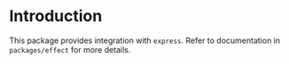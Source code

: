 # Introduction

This package provides integration with `express`. Refer to documentation in `packages/effect` for more details.
